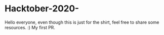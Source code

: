 # Hacktober-2020-

Hello everyone, even though this is just for the shirt, feel free to share some resources. :)
My first PR.